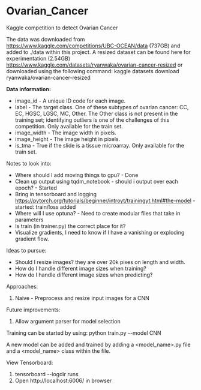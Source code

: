 # Ovarian_Cancer
Kaggle competition to detect Ovarian Cancer

The data was downloaded from https://www.kaggle.com/competitions/UBC-OCEAN/data (737GB) and added to ./data within this project. A resized dataset can be found here for experimentation (2.54GB) https://www.kaggle.com/datasets/ryanwaka/ovarian-cancer-resized or downloaded using the following command:
kaggle datasets download ryanwaka/ovarian-cancer-resized

**Data information:**
* image_id - A unique ID code for each image.
* label - The target class. One of these subtypes of ovarian cancer: CC, EC, HGSC, LGSC, MC, Other. The Other class is not present in the training set; identifying outliers is one of the challenges of this competition. Only available for the train set.
* image_width - The image width in pixels.
* image_height - The image height in pixels.
* is_tma - True if the slide is a tissue microarray. Only available for the train set.

Notes to look into:
* Where should I add moving things to gpu? - Done
* Clean up output using tqdm_notebook - should i output over each epoch? - Started
* Bring in tensorboard and logging https://pytorch.org/tutorials/beginner/introyt/trainingyt.html#the-model - started: train/loss added
* Where will I use optuna? - Need to create modular files that take in parameters
* Is train (in trainer.py) the correct place for it?
* Visualize gradients, I need to know if I have a vanishing or exploding gradient flow.

Ideas to pursue:
* Should I resize images? they are over 20k pixes on length and width.
* How do I handle different image sizes when training? 
* How do I handle different image sizes when predicting?

Approaches:
1. Naive - Preprocess and resize input images for a CNN

Future improvements:
1. Allow argument parser for model selection

Training can be started by using:
python train.py --model CNN

A new model can be added and trained by adding a <model_name>.py file and a <model_name> class within the file.

View Tensorboard:
1. tensorboard --logdir runs
2. Open http://localhost:6006/ in browser
